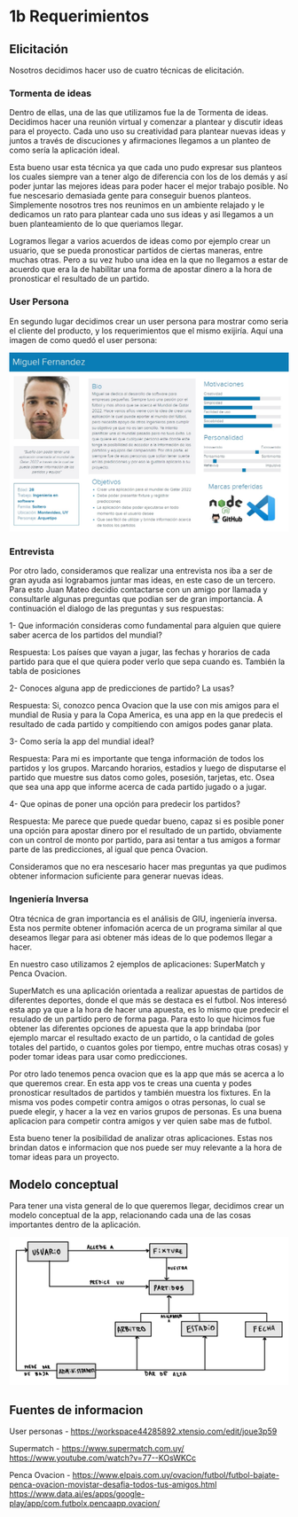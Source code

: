 # 1b Requerimientos

## Elicitación

Nosotros decidimos hacer uso de cuatro técnicas de elicitación.

### Tormenta de ideas

Dentro de ellas, una de las que utilizamos fue la de Tormenta de ideas. Decidimos hacer una reunión virtual y comenzar a plantear y discutir ideas para el proyecto. Cada uno uso su creatividad para plantear nuevas ideas y juntos a través de discuciones y afirmaciones llegamos a un planteo de como sería la aplicación ideal. 

Esta bueno usar esta técnica ya que cada uno pudo expresar sus planteos los cuales siempre van a tener algo de diferencia con los de los demás y así poder juntar las mejores ideas para poder hacer el mejor trabajo posible. No fue nescesario demasiada gente para conseguir buenos planteos. Simplemente nosotros tres nos reunimos en un ambiente relajado y le dedicamos un rato para plantear cada uno sus ideas y asi llegamos a un buen planteamiento de lo que queriamos llegar. 

Logramos llegar a varios acuerdos de ideas como por ejemplo crear un usuario, que se pueda pronosticar partidos de ciertas maneras, entre muchas otras. Pero a su vez hubo una idea en la que no llegamos a estar de acuerdo que era la de habilitar una forma de apostar dinero a la hora de pronosticar el resultado de un partido.

### User Persona

En segundo lugar decidimos crear un user persona para mostrar como seria el cliente del producto, y los requerimientos que el mismo exijiría. Aquí una imagen de como quedó el user persona:

![](bocetosiu\USERPERSONA.jpg)


### Entrevista

Por otro lado, consideramos que realizar una entrevista nos iba a ser de gran ayuda asi lograbamos juntar mas ideas, en este caso de un tercero. Para esto Juan Mateo decidio contactarse con un amigo por llamada y consultarle algunas preguntas que podian ser de gran importancia. A continuación el dialogo de las preguntas y sus respuestas:

1- Que información consideras como fundamental para alguien que quiere saber acerca de los partidos del mundial?

Respuesta: Los países que vayan a jugar, las fechas y horarios de cada partido para que el que quiera poder verlo que sepa cuando es. También la tabla de posiciones

2- Conoces alguna app de predicciones de partido? La usas?

Respuesta: Si, conozco penca Ovacion que la use con mis amigos para el mundial de Rusia y para la Copa America, es una app en la que predecis el resultado de cada partido y compitiendo con amigos podes ganar plata.

3- Como sería la app del mundial ideal?

Respuesta: Para mi es importante que tenga información de todos los partidos y los grupos. Marcando horarios, estadios y luego de disputarse el partido que muestre sus datos como goles, posesión, tarjetas, etc. Osea que sea una app que informe acerca de cada partido jugado o a jugar.

4- Que opinas de poner una opción para predecir los partidos?

Respuesta: Me parece que puede quedar bueno, capaz si es posible poner una opción para apostar dinero por el resultado de un partido, obviamente con un control de monto por partido, para asi tentar a tus amigos a formar parte de las predicciones, al igual que penca Ovacion.

Consideramos que no era nescesario hacer mas preguntas ya que pudimos obtener informacion suficiente para generar nuevas ideas.

### Ingeniería Inversa

Otra técnica de gran importancia es el análisis de GIU, ingeniería inversa. Esta nos permite obtener infomación acerca de un programa similar al que deseamos llegar para asi obtener más ideas de lo que podemos llegar a hacer.

En nuestro caso utilizamos 2 ejemplos de aplicaciones: SuperMatch y Penca Ovacion. 

SuperMatch es una aplicación orientada a realizar apuestas de partidos de diferentes deportes, donde el que más se destaca es el futbol. Nos interesó esta app ya que a la hora de hacer una apuesta, es lo mismo que predecir el resulado de un partido pero de forma paga. Para esto lo que hicimos fue obtener las diferentes opciones de apuesta que la app brindaba (por ejemplo marcar el resultado exacto de un partido, o la cantidad de goles totales del partido, o cuantos goles por tiempo, entre muchas otras cosas) y poder tomar ideas para usar como predicciones.

Por otro lado tenemos penca ovacion que es la app que más se acerca a lo que queremos crear. En esta app vos te creas una cuenta y podes pronosticar resultados de partidos y también muestra los fixtures. En la misma vos podes competir contra amigos o otras personas, lo cual se puede elegir, y hacer a la vez en varios grupos de personas. Es una buena aplicacion para competir contra amigos y ver quien sabe mas de futbol.

Esta bueno tener la posibilidad de analizar otras aplicaciones. Estas nos brindan datos e informacion que nos puede ser muy relevante a la hora de tomar ideas para un proyecto.


## Modelo conceptual

Para tener una vista general de lo que queremos llegar, decidimos crear un modelo conceptual de la app, relacionando cada una de las cosas importantes dentro de la aplicación.

![](bocetosiu\Modelo.jpg)

## Fuentes de informacion

User personas - https://workspace44285892.xtensio.com/edit/joue3p59

Supermatch - https://www.supermatch.com.uy/
https://www.youtube.com/watch?v=77--KOsWKCc

Penca Ovacion - https://www.elpais.com.uy/ovacion/futbol/futbol-bajate-penca-ovacion-movistar-desafia-todos-tus-amigos.html
https://www.data.ai/es/apps/google-play/app/com.futbolx.pencaapp.ovacion/

